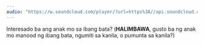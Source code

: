 ```yaml
---
audio: "https://w.soundcloud.com/player/?url=https%3A//api.soundcloud.com/tracks/1405643077%3Fsecret_token%3Ds-pDYRjLQo9on&color=%23ff5500&auto_play=true&hide_related=false&show_comments=true&show_user=true&show_reposts=false&show_teaser=true&visual=true"
---
```


Interesado ba ang anak mo sa ibang bata? (<strong>HALIMBAWA</strong>, gusto ba ng anak mo manood ng ibang bata, ngumiti sa kanila, o pumunta sa kanila?)